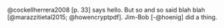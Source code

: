 @cockellherrera2008 [p. 33] says hello. But so and so said blah blah [@marazzitietal2015; @howencryptpdf]. Jim-Bob [-@hoenig] did a thing.